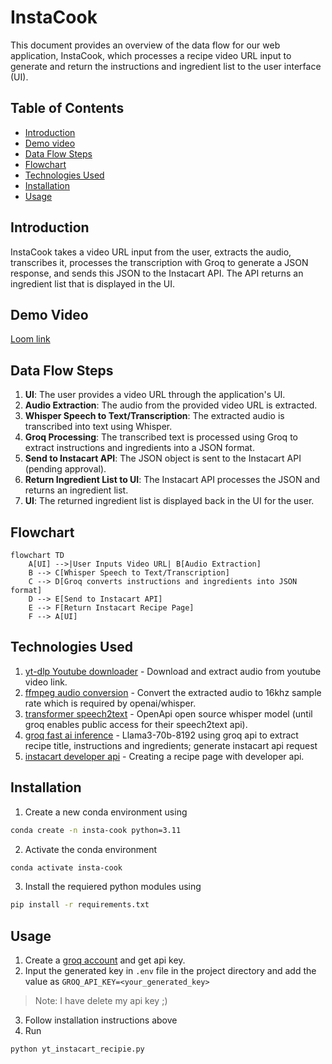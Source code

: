 # InstaCook

This document provides an overview of the data flow for our web application, InstaCook, which processes a recipe video URL input to generate and return the instructions and ingredient list to the user interface (UI).

## Table of Contents
- [Introduction](#introduction)
- [Demo video](#demo-video)
- [Data Flow Steps](#data-flow-steps)
- [Flowchart](#flowchart)
- [Technologies Used](#technologies-used)
- [Installation](#installation)
- [Usage](#usage)

## Introduction

InstaCook takes a video URL input from the user, extracts the audio, transcribes it, processes the transcription with Groq to generate a JSON response, and sends this JSON to the Instacart API. The API returns an ingredient list that is displayed in the UI.

## Demo Video
[Loom link](https://www.loom.com/share/5b4dfc9c676241f0bb6562d5df001b6b)

## Data Flow Steps

1. **UI**: The user provides a video URL through the application's UI.
2. **Audio Extraction**: The audio from the provided video URL is extracted.
3. **Whisper Speech to Text/Transcription**: The extracted audio is transcribed into text using Whisper.
4. **Groq Processing**: The transcribed text is processed using Groq to extract instructions and ingredients into a JSON format.
5. **Send to Instacart API**: The JSON object is sent to the Instacart API (pending approval).
6. **Return Ingredient List to UI**: The Instacart API processes the JSON and returns an ingredient list.
7. **UI**: The returned ingredient list is displayed back in the UI for the user.

## Flowchart

```mermaid
flowchart TD
    A[UI] -->|User Inputs Video URL| B[Audio Extraction]
    B --> C[Whisper Speech to Text/Transcription]
    C --> D[Groq converts instructions and ingredients into JSON format]
    D --> E[Send to Instacart API]
    E --> F[Return Instacart Recipe Page]
    F --> A[UI]
```

## Technologies Used

1. [yt-dlp Youtube downloader](https://github.com/yt-dlp/yt-dlp) - Download and extract audio from youtube video link.
2. [ffmpeg audio conversion](https://ffmpeg.org) - Convert the extracted audio to 16khz sample rate which is required by openai/whisper.
3. [transformer speech2text](https://huggingface.co/learn/audio-course/en/chapter2/asr_pipeline) - OpenApi open source whisper model (until groq enables public access for their speech2text api).
4. [groq fast ai inference](https://console.groq.com/docs/libraries) - Llama3-70b-8192 using groq api to extract recipe title, instructions and ingredients; generate instacart api request
5. [instacart developer api](https://docs.instacart.com/developer_platform_api/guide/tutorials/create_a_recipe_page) - Creating a recipe page with developer api.

## Installation

1. Create a new conda environment using

```bash
conda create -n insta-cook python=3.11
```

2. Activate the conda environment

```bash
conda activate insta-cook
```

3. Install the requiered python modules using

```bash
pip install -r requirements.txt
```

## Usage

1. Create a [groq account](https://console.groq.com) and get api key.
2. Input the generated key in `.env` file in the project directory and add the value as `GROQ_API_KEY=<your_generated_key>` 
>Note: I have delete my api key ;)
3. Follow installation instructions above
4. Run 
```bash
python yt_instacart_recipie.py
```